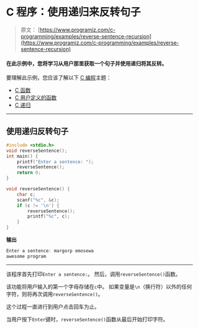 # C 程序：使用递归来反转句子

> 原文： [https://www.programiz.com/c-programming/examples/reverse-sentence-recursion](https://www.programiz.com/c-programming/examples/reverse-sentence-recursion)

#### 在此示例中，您将学习从用户那里获取一个句子并使用递归将其反转。

要理解此示例，您应该了解以下 [C 编程](/c-programming "C tutorial")主题：

*   [C 函数](/c-programming/c-functions)
*   [C 用户定义的函数](/c-programming/c-user-defined-functions)
*   [C 递归](/c-programming/c-recursion)

* * *

## 使用递归反转句子

```c
#include <stdio.h>
void reverseSentence();
int main() {
    printf("Enter a sentence: ");
    reverseSentence();
    return 0;
}

void reverseSentence() {
    char c;
    scanf("%c", &c);
    if (c != '\n') {
        reverseSentence();
        printf("%c", c);
    }
} 
```

**输出**

```c
Enter a sentence: margorp emosewa
awesome program 
```

* * *

该程序首先打印`Enter a sentence:`。 然后，调用`reverseSentence()`函数。

该功能将用户输入的第一个字母存储在`c`中。 如果变量是`\n`（换行符）以外的任何字符，则将再次调用`reverseSentence()`。

这个过程一直进行到用户点击回车为止。

当用户按下`Enter`键时，`reverseSentence()`函数从最后开始打印字符。